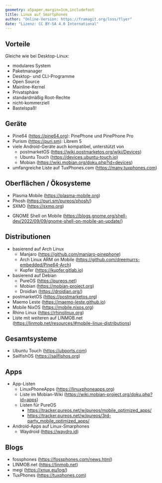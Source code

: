 ```yaml
---
geometry: a5paper,margin=1cm,includefoot
title: Linux auf Smartphones
author: "Online-Version: https://framagit.org/loss/flyer"
date: "Lizenz: CC BY-SA 4.0 International"
---
```


<!--## Definition
TODO: tbd-->

## Vorteile
Gleiche wie bei Desktop-Linux:

* modulares System
* Paketmanager
* Desktop- und CLI-Programme
* Open Source
* Mainline-Kernel
* Privatsphäre
* standardmäßig Root-Rechte
* nicht-kommerziell
* Bastelspaß!

## Geräte
* Pine64 (<https://pine64.org>): PinePhone und PinePhone Pro
* Purism (<https://puri.sm>): Librem 5
* viele Android-Geräte auch kompatibel, unterstützt von
    * postmarketOS (<https://wiki.postmarketos.org/wiki/Devices>)
    * Ubuntu Touch (<https://devices.ubuntu-touch.io>)
    * Mobian (<https://wiki.mobian.org/doku.php?id=devices>)
    <!--TODO-->
* umfangreiche Liste auf TuxPhones.com (<https://many.tuxphones.com>)

## Oberflächen / Ökosysteme
* Plasma Mobile (<https://plasma-mobile.org>)
* Phosh (<https://puri.sm/pureos/phosh/>)
* SXMO (<https://sxmo.org>)
<!-- TODO: Besserer Link -->
* GNOME Shell on Mobile (<https://blogs.gnome.org/shell-dev/2022/09/09/gnome-shell-on-mobile-an-update/>)

## Distributionen
* basierend auf Arch Linux
    * Manjaro (<https://github.com/manjaro-pinephone>)
    * Arch Linux ARM on Mobile (<https://github.com/dreemurrs-embedded/Pine64-Arch>)
    * Kupfer (<https://kupfer.gitlab.io>)
* basierend auf Debian
    * PureOS (<https://pureos.net>)
    * Mobian (<https://mobian-project.org>)
    * Droidian (<https://droidian.org/>)
* postmarketOS (<https://postmarketos.org>)
* Maemo Leste (<https://maemo-leste.github.io>)
* Mobile NixOS (<https://mobile.nixos.org>)
* Rhino Linux (<https://rhinolinux.org>)
* Liste mit weiteren auf LINMOB.net (<https://linmob.net/resources/#mobile-linux-distributions>)
<!-- * AVMultiPhone -->

## Gesamtsysteme
* Ubuntu Touch (<https://ubports.com>)
* SailfishOS (<https://sailfishos.org>)

## Apps
* App-Listen
    * LinuxPhoneApps (<https://linuxphoneapps.org>)
    * Liste im Mobian-Wiki (<https://wiki.mobian-project.org/doku.php?id=apps>)
    * Listen für PureOS
        * <https://tracker.pureos.net/w/pureos/mobile_optimized_apps/>
        * <https://tracker.pureos.net/w/pureos/3rd-party_mobile_optimized_apps/>
* Android-Apps auf Linux-Smarphones
    * Waydroid (<https://waydro.id>)

## Blogs
* fossphones (<https://fossphones.com/news.html>)
* LINMOB.net (<https://linmob.net>)
* megi (<https://xnux.eu/log/>)
* TuxPhones (<https://tuxphones.com>)

<!--## Kurioses
* Doom auf PinePhone-Modem: 
* beleuchtete PinePhone-Tastatur: -->

<!-- ## Bootloader / Low Level-Zeug / Firmware -->
